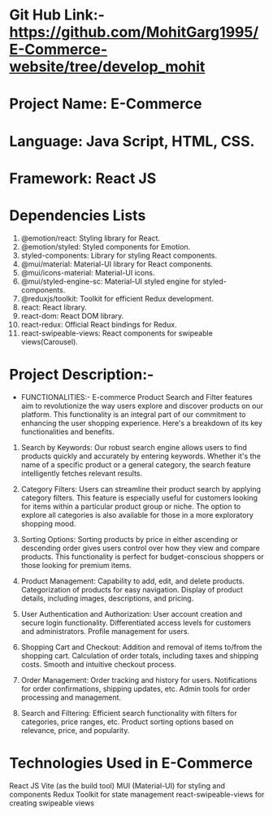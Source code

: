 # Git Hub Link:- https://github.com/MohitGarg1995/E-Commerce-website/tree/develop_mohit

# Project Name: E-Commerce

# Language: Java Script, HTML, CSS.

# Framework: React JS

# Dependencies Lists

1. @emotion/react: Styling library for React.
2. @emotion/styled: Styled components for Emotion.
3. styled-components: Library for styling React components.
4. @mui/material: Material-UI library for React components.
5. @mui/icons-material: Material-UI icons.
6. @mui/styled-engine-sc: Material-UI styled engine for styled-components.
7. @reduxjs/toolkit: Toolkit for efficient Redux development.
8. react: React library.
9. react-dom: React DOM library.
10. react-redux: Official React bindings for Redux.
11. react-swipeable-views: React components for swipeable views(Carousel).

# Project Description:-

- FUNCTIONALITIES:- E-commerce Product Search and Filter features aim to revolutionize the way users explore and discover products on our platform. This functionality is an integral part of our commitment to enhancing the user shopping experience. Here's a breakdown of its key functionalities and benefits.

1. Search by Keywords:
   Our robust search engine allows users to find products quickly and accurately by entering keywords. Whether it's the name of a specific product or a general category, the search feature intelligently fetches relevant results.

2. Category Filters:
   Users can streamline their product search by applying category filters. This feature is especially useful for customers looking for items within a particular product group or niche. The option to explore all categories is also available for those in a more exploratory shopping mood.

3. Sorting Options:
   Sorting products by price in either ascending or descending order gives users control over how they view and compare products. This functionality is perfect for budget-conscious shoppers or those looking for premium items.

4. Product Management:
   Capability to add, edit, and delete products.
   Categorization of products for easy navigation.
   Display of product details, including images, descriptions, and pricing.

5. User Authentication and Authorization:
   User account creation and secure login functionality.
   Differentiated access levels for customers and administrators.
   Profile management for users.

6. Shopping Cart and Checkout:
   Addition and removal of items to/from the shopping cart.
   Calculation of order totals, including taxes and shipping costs.
   Smooth and intuitive checkout process.

7. Order Management:
   Order tracking and history for users.
   Notifications for order confirmations, shipping updates, etc.
   Admin tools for order processing and management.

8. Search and Filtering:
   Efficient search functionality with filters for categories, price ranges, etc.
   Product sorting options based on relevance, price, and popularity.

# Technologies Used in E-Commerce

React JS
Vite (as the build tool)
MUI (Material-UI) for styling and components
Redux Toolkit for state management
react-swipeable-views for creating swipeable views
